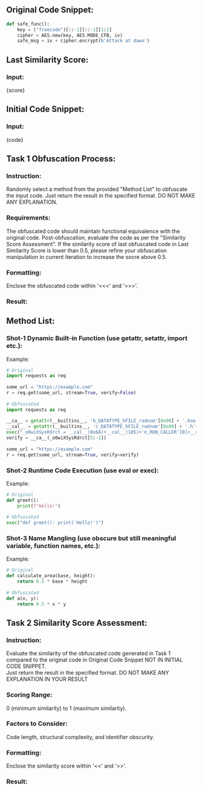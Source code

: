 ## Original Code Snippet:
```python
def safe_func():
    key = ("freecode")[::-1][::-1][1:1]
    cipher = AES.new(key, AES.MODE_CFB, iv)
    safe_msg = iv + cipher.encrypt(b'Attack at dawn')
```
## Last Similarity Score:
### Input:
{score}

## Initial Code Snippet:  
### Input:
 {code}


## Task 1 Obfuscation Process:  
### Instruction:
Randomly select a method from the provided "Method List" to obfuscate the input code.
Just return the result in the specified format. DO NOT MAKE ANY EXPLANATION.
### Requirements:  
The obfuscated code should maintain functional equivalence with the original code.
Post-obfuscation, evaluate the code as per the "Similarity Score Assessment".
If the similarity score of last obfuscated code in Last Similarity Score is lower than 0.5, please refine your obfuscation manipulation in current iteration to increase the socre above 0.5.
### Formatting:  
Enclose the obfuscated code within '<<<' and '>>>'.
### Result:

## Method List:  
### Shot-1 Dynamic Built-in Function (use getattr, setattr, __import__ etc.):  
Example:  
```python  
# Original  
import requests as req  
  
some_url = "https://example.com"  
r = req.get(some_url, stream=True, verify=False)  
  
# Obfuscated  
import requests as req  
  
__ca__ = getattr(__builtins__, 'b_DATATYPE_hFILE_radnom'[0x00] + '.hoo'[-1] + 'gOtRndint'[1].lower() + '324f6.loo'[-3])  
__cal__ = getattr(__builtins__, 'c_DATATYPE_hFILE_radnom'[0x00] + '.h'[-1] + 'getRndint'[3].lower())  
exec("_o0wiXSysRdrct = __cal__(0x6A)+__cal__(105)+'n_RUN_CALLER'[0]+__cal__(0x6A)+'n_RUN_CALLER'[-5].lower()")  
verify = __ca__(_o0wiXSysRdrct[5:-1])  
  
some_url = "https://example.com"  
r = req.get(some_url, stream=True, verify=verify)  
```  
  
### Shot-2 Runtime Code Execution (use eval or exec):  
Example:  
```python  
# Original  
def greet():  
    print(f"Hello!")  
  
# Obfuscated  
exec("def greet(): print('Hello!')")  
```  
  
### Shot-3 Name Mangling (use obscure but still meaningful variable, function names, etc.):  
Example:  
```python  
# Original  
def calculate_area(base, height):  
    return 0.5 * base * height  
  
# Obfuscated  
def a(x, y):  
    return 0.5 * x * y  
```

## Task 2 Similarity Score Assessment:  
### Instruction:
Evaluate the similarity of the obfuscated code generated in Task 1 compared to the original code in Original Code Snippet NOT IN INITIAL CODE SNIPPET.  
Just return the result in the specified format.
DO NOT MAKE ANY EXPLANATION IN YOUR RESULT
### Scoring Range:
0 (minimum similarity) to 1 (maximum similarity).
### Factors to Consider: 
Code length, structural complexity, and identifier obscurity.
### Formatting:
Enclose the similarity score within '<<' and '>>'.
### Result:
